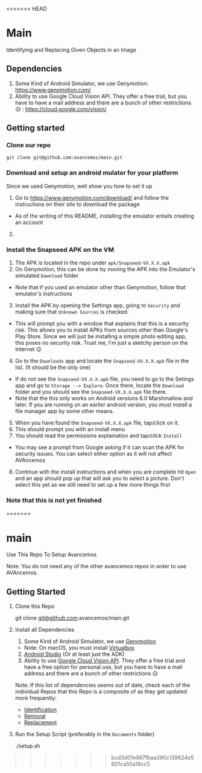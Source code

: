 <<<<<<< HEAD
# Main
Identifying and Replacing Given Objects in an Image

## Dependencies

1. Some Kind of Android Simulator, we use Genymotion: https://www.genymotion.com/
2. Ability to use Google Cloud Vision API. They offer a free trial, but you have to have a mail address and there are a bunch of other restrictions :disappointed_relieved: : https://cloud.google.com/vision/

## Getting started

### Clone our repo

    git clone git@github.com:avancemos/main.git

### Download and setup an android mulator for your platform

Since we used Genymotion, well show you how to set it up

1. Go to https://www.genymotion.com/download/ and follow the instructions on their site to download the package
  * As of the writing of this README, installing the emulator entails creating an account
2. 

### Install the Snapseed APK on the VM

1. The APK is located in the repo under `apk/Snapseed-VX.X.X.apk`
2. On Genymotion, this can be done by moving the APK into the Emulator's simulated `Download` folder
  * Note that if you used an emulator other than Genymotion, follow that emulator's instructions
3. Install the APK by opening the Settings app, going to `Security` and making sure that `Unknown Sources` is checked.
  * This will prompt you with a window that explains that this is a security risk. This allows you to install APKs from sources other than Google's Play Store. Since we will just be installing a simple photo editing app, this poses no security risk. Trust me, I'm just a sketchy person on the Internet :wink:
4. Go to the `Downloads` app and locate the `Snapseed-VX.X.X.apk` file in the list. (It should be the only one)
  * If do not see the `Snapseed-VX.X.X.apk` file, you need to go to the Setings app and go to `Storage --> Explore`. Once there, locate the `Download` folder and you should see the `Snapseed-VX.X.X.apk` file there.
  * Note that the this only works on Android versions 6.0 Marshmallow and later. If you are running on an earlier android version, you must install a file manager app by some other means.
5. When you have found the `Snapseed-VX.X.X.apk` file, tap/click on it.
6. This should prompt you with an install menu
7. You should read the permissions explaination and tap/click `Install`
  * You may see a prompt from Google asking if it can scan the APK for security issues. You can select either option as it will not affect AVAncemos
8. Continue with the install instructions and when you are complete hit `Open` and an app should pop up that will ask you to select a picture. Don't select this yet as we still need to set up a few more things first

### **Note that this is not yet finished**
=======
# main
Use This Repo To Setup Avancemos

Note: You do not need any of the other avancemos repos in order to use AVAncemos.

## Getting Started

1. Clone this Repo


    git clone git@github.com:avancemos/main.git
    

2. Install all Dependencies

    1. Some Kind of Android Simulator, we use [Genymotion](https://www.genymotion.com/)
      * Note: On macOS, you must install [Virtualbox](http://virtualbox.org)
    2. [Android Studio](https://developer.android.com/studio/index.html) (Or at least just the ADK)
    3. Ability to use [Google Cloud Vision API](https://cloud.google.com/vision/). They offer a free trial and have a free option for personal use, but you have to have a mail address and there are a bunch of other restrictions :disappointed_relieved:
    
    Note: If this list of dependencies seems out of date, check each of the individual Repos that this Repo is a composite of as they get updated more frequently:
      * [Identification](https://github.com/avancemos/id)
      * [Removal](https://github.com/avancemos/rmv)
      * [Replacement](https://github.com/avancemos/rep)

3. Run the Setup Script (preferably in the `Documents` folder)


    ./setup.sh


>>>>>>> bcd3d01e997fbaa390c139624e5601ca50a18cc5



